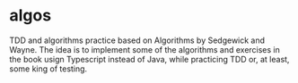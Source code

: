 # algos
TDD and algorithms practice based on Algorithms by Sedgewick and Wayne. 
The idea is to implement some of the algorithms and exercises in the book usign Typescript instead of Java, while practicing TDD or, at least, some king of testing.
